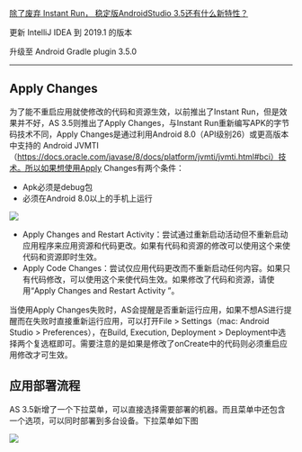 [除了废弃 Instant Run， 稳定版AndroidStudio 3.5还有什么新特性？](https://mp.weixin.qq.com/s/_Odru-dQJiHsensxlILvCg)

更新 IntelliJ IDEA 到 2019.1 的版本

升级至 Android Gradle plugin 3.5.0

---

## Apply Changes

为了能不重启应用就使修改的代码和资源生效，以前推出了Instant Run，但是效果并不好，AS 3.5则推出了Apply Changes，与Instant Run重新编写APK的字节码技术不同，Apply Changes是通过利用Android 8.0（API级别26）或更高版本中支持的 Android JVMTI（https://docs.oracle.com/javase/8/docs/platform/jvmti/jvmti.html#bci）技术。所以如果想使用Apply Changes有两个条件：

* Apk必须是debug包
* 必须在Android 8.0以上的手机上运行

![](../images/androidstudio/v3.5/apply-changes-buttons.png)

* Apply Changes and Restart Activity：尝试通过重新启动活动但不重新启动应用程序来应用资源和代码更改。如果有代码和资源的修改可以使用这个来使代码和资源即时生效。
* Apply Code Changes：尝试仅应用代码更改而不重新启动任何内容。如果只有代码修改，可以使用这个来使代码生效。如果修改了代码和资源，请使用“Apply Changes and Restart Activity ”。

当使用Apply Changes失败时，AS会提醒是否重新运行应用，如果不想AS进行提醒而在失败时直接重新运行应用，可以打开File > Settings（mac: Android Studio > Preferences），在Build, Execution, Deployment > Deployment中选择两个复选框即可。需要注意的是如果是修改了onCreate中的代码则必须重启应用修改才可生效。


## 应用部署流程

AS 3.5新增了一个下拉菜单，可以直接选择需要部署的机器。而且菜单中还包含一个选项，可以同时部署到多台设备。下拉菜单如下图

![](../images/androidstudio/v3.5/deploy-run-app.png)
